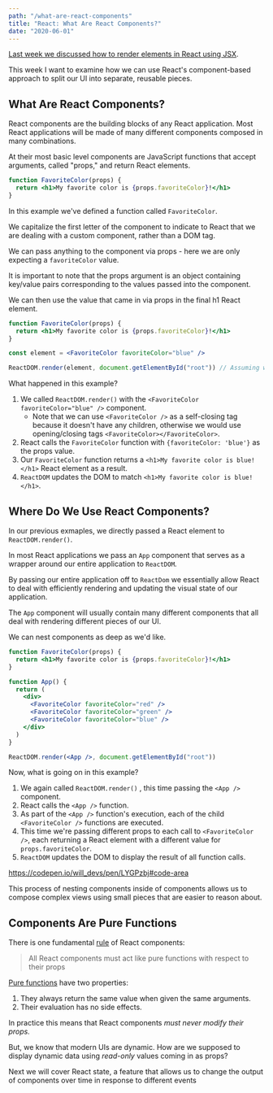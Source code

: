```yaml
---
path: "/what-are-react-components"
title: "React: What Are React Components?"
date: "2020-06-01"
---
```


[Last week we discussed how to render elements in React using JSX](https://bikesandbytes.net/rendering-elements-with-jsx).

This week I want to examine how we can use React's component-based approach to split our UI into separate, reusable pieces.

## What Are React Components?

React components are the building blocks of any React application. Most React applications will be made of many different components composed in many combinations.

At their most basic level components are JavaScript functions that accept arguments, called "props," and return React elements.

```jsx
function FavoriteColor(props) {
  return <h1>My favorite color is {props.favoriteColor}!</h1>
}
```

In this example we've defined a function called `FavoriteColor`.

We capitalize the first letter of the component to indicate to React that we are dealing with a custom component, rather than a DOM tag.

We can pass anything to the component via props - here we are only expecting a `favoriteColor` value.

It is important to note that the props argument is an object containing key/value pairs corresponding to the values passed into the component.

We can then use the value that came in via props in the final h1 React element.

```jsx
function FavoriteColor(props) {
  return <h1>My favorite color is {props.favoriteColor}!</h1>
}

const element = <FavoriteColor favoriteColor="blue" />

ReactDOM.render(element, document.getElementById("root")) // Assuming we have a DOM element with the id of 'root'
```

What happened in this example?

1. We called `ReactDOM.render()` with the `<FavoriteColor favoriteColor="blue" />` component.
   - Note that we can use `<FavoriteColor />` as a self-closing tag because it doesn't have any children, otherwise we would use opening/closing tags `<FavoriteColor></FavoriteColor>`.
2. React calls the `FavoriteColor` function with `{favoriteColor: 'blue'}` as the props value.
3. Our `FavoriteColor` function returns a `<h1>My favorite color is blue!</h1>` React element as a result.
4. `ReactDOM` updates the DOM to match `<h1>My favorite color is blue!</h1>`.

## Where Do We Use React Components?

In our previous exmaples, we directly passed a React element to `ReactDOM.render()`.

In most React applications we pass an `App` component that serves as a wrapper around our entire application to `ReactDOM`.

By passing our entire application off to `ReactDom` we essentially allow React to deal with efficiently rendering and updating the visual state of our application.

The `App` component will usually contain many different components that all deal with rendering different pieces of our UI.

We can nest components as deep as we'd like.

```jsx
function FavoriteColor(props) {
  return <h1>My favorite color is {props.favoriteColor}!</h1>
}

function App() {
  return (
    <div>
      <FavoriteColor favoriteColor="red" />
      <FavoriteColor favoriteColor="green" />
      <FavoriteColor favoriteColor="blue" />
    </div>
  )
}

ReactDOM.render(<App />, document.getElementById("root"))
```

Now, what is going on in this example?

1. We again called `ReactDOM.render()` , this time passing the `<App />` component.
2. React calls the `<App />` function.
3. As part of the `<App />` function's execution, each of the child `<FavoriteColor />` functions are executed.
4. This time we're passing different props to each call to `<FavoriteColor />`, each returning a React element with a different value for `props.favoriteColor`.
5. `ReactDOM` updates the DOM to display the result of all function calls.

https://codepen.io/will_devs/pen/LYGPzbj#code-area

This process of nesting components inside of components allows us to compose complex views using small pieces that are easier to reason about.

## Components Are Pure Functions

There is one fundamental [rule](https://reactjs.org/docs/components-and-props.html#props-are-read-only) of React components:

> All React components must act like pure functions with respect to their props

[Pure functions](https://en.wikipedia.org/wiki/Pure_function) have two properties:

1. They always return the same value when given the same arguments.
2. Their evaluation has no side effects.

In practice this means that React components _must never modify their props._

But, we know that modern UIs are dynamic. How are we supposed to display dynamic data using _read-only_ values coming in as props?

Next we will cover React state, a feature that allows us to change the output of components over time in response to different events
